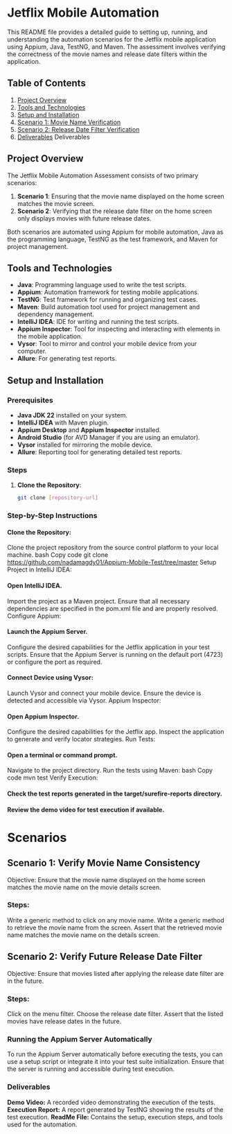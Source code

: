 # Jetflix Mobile Automation 
This README file provides a detailed guide to setting up, running, and understanding the automation scenarios for the Jetflix mobile application using Appium, Java, TestNG, and Maven. The assessment involves verifying the correctness of the movie names and release date filters within the application.

## Table of Contents

1. [Project Overview](#project-overview)
2. [Tools and Technologies](#tools-and-technologies)
3. [Setup and Installation](#setup-and-installation)
4. [Scenario 1: Movie Name Verification](#scenario-1-movie-name-verification)
5. [Scenario 2: Release Date Filter Verification](#scenario-2-release-date-filter-verification)
6. [Deliverables](#deliverables)
Deliverables

## Project Overview

The Jetflix Mobile Automation Assessment consists of two primary scenarios:

1. **Scenario 1**: Ensuring that the movie name displayed on the home screen matches the movie screen.
2. **Scenario 2**: Verifying that the release date filter on the home screen only displays movies with future release dates.

Both scenarios are automated using Appium for mobile automation, Java as the programming language, TestNG as the test framework, and Maven for project management.

## Tools and Technologies

- **Java**: Programming language used to write the test scripts.
- **Appium**: Automation framework for testing mobile applications.
- **TestNG**: Test framework for running and organizing test cases.
- **Maven**: Build automation tool used for project management and dependency management.
- **IntelliJ IDEA**: IDE for writing and running the test scripts.
- **Appium Inspector**: Tool for inspecting and interacting with elements in the mobile application.
- **Vysor**: Tool to mirror and control your mobile device from your computer.
- **Allure**: For generating test reports.

## Setup and Installation

### Prerequisites

- **Java JDK 22** installed on your system.
- **IntelliJ IDEA** with Maven plugin.
- **Appium Desktop** and **Appium Inspector** installed.
- **Android Studio** (for AVD Manager if you are using an emulator).
- **Vysor** installed for mirroring the mobile device.
- **Allure**: Reporting tool for generating detailed test reports.

### Steps

1. **Clone the Repository**:
   ```bash
   git clone [repository-url]

### Step-by-Step Instructions
#### Clone the Repository:

Clone the project repository from the source control platform to your local machine.
bash
Copy code
git clone <https://github.com/nadamagdy01/Appium-Mobile-Test/tree/master>
Setup Project in IntelliJ IDEA:

#### Open IntelliJ IDEA.
Import the project as a Maven project.
Ensure that all necessary dependencies are specified in the pom.xml file and are properly resolved.
Configure Appium:

#### Launch the Appium Server.
Configure the desired capabilities for the Jetflix application in your test scripts.
Ensure that the Appium Server is running on the default port (4723) or configure the port as required.

#### Connect Device using Vysor:

Launch Vysor and connect your mobile device.
Ensure the device is detected and accessible via Vysor.
Appium Inspector:

#### Open Appium Inspector.
Configure the desired capabilities for the Jetflix app.
Inspect the application to generate and verify locator strategies.
Run Tests:

#### Open a terminal or command prompt.
Navigate to the project directory.
Run the tests using Maven:
bash
Copy code
mvn test
Verify Execution:

#### Check the test reports generated in the target/surefire-reports directory.
#### Review the demo video for test execution if available.


# Scenarios
## Scenario 1: Verify Movie Name Consistency
Objective: Ensure that the movie name displayed on the home screen matches the movie name on the movie details screen.
### Steps:
Write a generic method to click on any movie name.
Write a generic method to retrieve the movie name from the screen.
Assert that the retrieved movie name matches the movie name on the details screen.
## Scenario 2: Verify Future Release Date Filter
Objective: Ensure that movies listed after applying the release date filter are in the future.
### Steps:
Click on the menu filter.
Choose the release date filter.
Assert that the listed movies have release dates in the future.

### Running the Appium Server Automatically
To run the Appium Server automatically before executing the tests, you can use a setup script or integrate it into your test suite initialization. Ensure that the server is running and accessible during test execution.

### Deliverables
**Demo Video:** A recorded video demonstrating the execution of the tests.
**Execution Report:** A report generated by TestNG showing the results of the test execution.
**ReadMe File:** Contains the setup, execution steps, and tools used for the automation.
